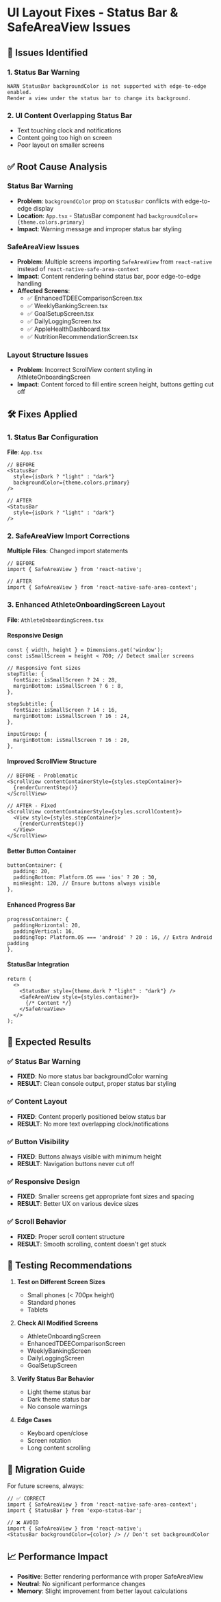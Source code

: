 # UI Layout Fixes - Status Bar & SafeAreaView Issues

## 🐛 **Issues Identified**

### 1. Status Bar Warning
```
WARN StatusBar backgroundColor is not supported with edge-to-edge enabled. 
Render a view under the status bar to change its background.
```

### 2. UI Content Overlapping Status Bar
- Text touching clock and notifications
- Content going too high on screen
- Poor layout on smaller screens

## ✅ **Root Cause Analysis**

### Status Bar Warning
- **Problem**: `backgroundColor` prop on `StatusBar` conflicts with edge-to-edge display
- **Location**: `App.tsx` - StatusBar component had `backgroundColor={theme.colors.primary}`
- **Impact**: Warning message and improper status bar styling

### SafeAreaView Issues
- **Problem**: Multiple screens importing `SafeAreaView` from `react-native` instead of `react-native-safe-area-context`
- **Impact**: Content rendering behind status bar, poor edge-to-edge handling
- **Affected Screens**: 
  - ✅ EnhancedTDEEComparisonScreen.tsx
  - ✅ WeeklyBankingScreen.tsx  
  - ✅ GoalSetupScreen.tsx
  - ✅ DailyLoggingScreen.tsx
  - ✅ AppleHealthDashboard.tsx
  - ✅ NutritionRecommendationScreen.tsx

### Layout Structure Issues
- **Problem**: Incorrect ScrollView content styling in AthleteOnboardingScreen
- **Impact**: Content forced to fill entire screen height, buttons getting cut off

## 🛠️ **Fixes Applied**

### 1. Status Bar Configuration
**File**: `App.tsx`
```tsx
// BEFORE
<StatusBar 
  style={isDark ? "light" : "dark"} 
  backgroundColor={theme.colors.primary} 
/>

// AFTER  
<StatusBar 
  style={isDark ? "light" : "dark"} 
/>
```

### 2. SafeAreaView Import Corrections
**Multiple Files**: Changed import statements
```tsx
// BEFORE
import { SafeAreaView } from 'react-native';

// AFTER
import { SafeAreaView } from 'react-native-safe-area-context';
```

### 3. Enhanced AthleteOnboardingScreen Layout
**File**: `AthleteOnboardingScreen.tsx`

#### Responsive Design
```tsx
const { width, height } = Dimensions.get('window');
const isSmallScreen = height < 700; // Detect smaller screens

// Responsive font sizes
stepTitle: {
  fontSize: isSmallScreen ? 24 : 28,
  marginBottom: isSmallScreen ? 6 : 8,
},

stepSubtitle: {
  fontSize: isSmallScreen ? 14 : 16, 
  marginBottom: isSmallScreen ? 16 : 24,
},

inputGroup: {
  marginBottom: isSmallScreen ? 16 : 20,
},
```

#### Improved ScrollView Structure
```tsx
// BEFORE - Problematic
<ScrollView contentContainerStyle={styles.stepContainer}>
  {renderCurrentStep()}
</ScrollView>

// AFTER - Fixed
<ScrollView contentContainerStyle={styles.scrollContent}>
  <View style={styles.stepContainer}>
    {renderCurrentStep()}
  </View>
</ScrollView>
```

#### Better Button Container
```tsx
buttonContainer: {
  padding: 20,
  paddingBottom: Platform.OS === 'ios' ? 20 : 30,
  minHeight: 120, // Ensure buttons always visible
},
```

#### Enhanced Progress Bar
```tsx
progressContainer: {
  paddingHorizontal: 20,
  paddingVertical: 16,
  paddingTop: Platform.OS === 'android' ? 20 : 16, // Extra Android padding
},
```

#### StatusBar Integration
```tsx
return (
  <>
    <StatusBar style={theme.dark ? "light" : "dark"} />
    <SafeAreaView style={styles.container}>
      {/* Content */}
    </SafeAreaView>
  </>
);
```

## 🎯 **Expected Results**

### ✅ Status Bar Warning
- **FIXED**: No more status bar backgroundColor warning
- **RESULT**: Clean console output, proper status bar styling

### ✅ Content Layout  
- **FIXED**: Content properly positioned below status bar
- **RESULT**: No more text overlapping clock/notifications

### ✅ Button Visibility
- **FIXED**: Buttons always visible with minimum height
- **RESULT**: Navigation buttons never cut off

### ✅ Responsive Design
- **FIXED**: Smaller screens get appropriate font sizes and spacing
- **RESULT**: Better UX on various device sizes

### ✅ Scroll Behavior
- **FIXED**: Proper scroll content structure
- **RESULT**: Smooth scrolling, content doesn't get stuck

## 🧪 **Testing Recommendations**

1. **Test on Different Screen Sizes**
   - Small phones (< 700px height)
   - Standard phones
   - Tablets

2. **Check All Modified Screens**
   - AthleteOnboardingScreen
   - EnhancedTDEEComparisonScreen  
   - WeeklyBankingScreen
   - DailyLoggingScreen
   - GoalSetupScreen

3. **Verify Status Bar Behavior**
   - Light theme status bar
   - Dark theme status bar
   - No console warnings

4. **Edge Cases**
   - Keyboard open/close
   - Screen rotation
   - Long content scrolling

## 🔄 **Migration Guide**

For future screens, always:

```tsx
// ✅ CORRECT
import { SafeAreaView } from 'react-native-safe-area-context';
import { StatusBar } from 'expo-status-bar';

// ❌ AVOID  
import { SafeAreaView } from 'react-native';
<StatusBar backgroundColor={color} /> // Don't set backgroundColor
```

## 📈 **Performance Impact**

- **Positive**: Better rendering performance with proper SafeAreaView
- **Neutral**: No significant performance changes
- **Memory**: Slight improvement from better layout calculations
